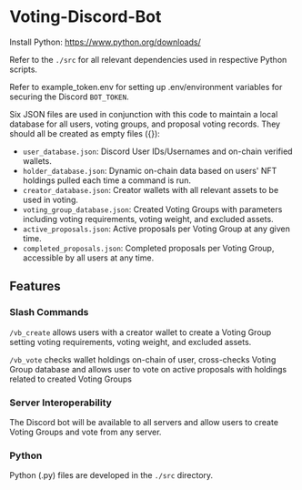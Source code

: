 # Voting-Discord-Bot

Install Python: https://www.python.org/downloads/

Refer to the `./src` for all relevant dependencies used in respective Python scripts.

Refer to example_token.env for setting up .env/environment variables for securing the Discord `BOT_TOKEN`.

Six JSON files are used in conjunction with this code to maintain a local database for all users, voting groups, and proposal voting records. They should all be created as empty files ({}):
- `user_database.json`: Discord User IDs/Usernames and on-chain verified wallets.
- `holder_database.json`: Dynamic on-chain data based on users' NFT holdings pulled each time a command is run.
- `creator_database.json`: Creator wallets with all relevant assets to be used in voting.
- `voting_group_database.json`: Created Voting Groups with parameters including voting requirements, voting weight, and excluded assets.
- `active_proposals.json`: Active proposals per Voting Group at any given time.
- `completed_proposals.json`: Completed proposals per Voting Group, accessible by all users at any time.

## Features

### Slash Commands

`/vb_create` allows users with a creator wallet to create a Voting Group setting voting requirements, voting weight, and excluded assets.

`/vb_vote` checks wallet holdings on-chain of user, cross-checks Voting Group database and allows user to vote on active proposals with holdings related to created Voting Groups

### Server Interoperability

The Discord bot will be available to all servers and allow users to create Voting Groups and vote from any server.

### Python 

Python (.py) files are developed in the `./src` directory.
